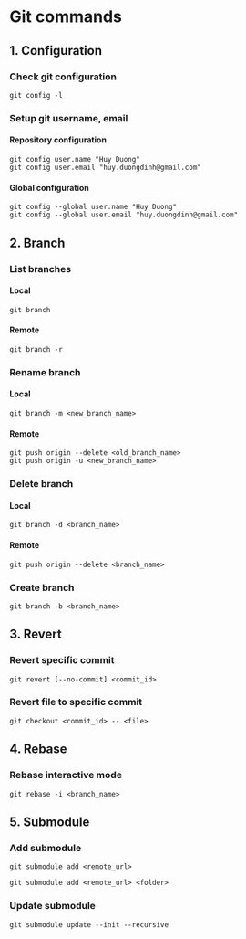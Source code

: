 # Git commands

## 1. Configuration

### Check git configuration

```
git config -l
```

### Setup git username, email

#### Repository configuration

```
git config user.name "Huy Duong"
git config user.email "huy.duongdinh@gmail.com"
```

#### Global configuration

```
git config --global user.name "Huy Duong"
git config --global user.email "huy.duongdinh@gmail.com"
```

## 2. Branch

### List branches

#### Local

```
git branch
```

#### Remote

```
git branch -r
```

### Rename branch

#### Local

```
git branch -m <new_branch_name>
```

#### Remote

```
git push origin --delete <old_branch_name>
git push origin -u <new_branch_name>
```

### Delete branch

#### Local

```
git branch -d <branch_name>
```

#### Remote

```
git push origin --delete <branch_name>
```

### Create branch

```
git branch -b <branch_name>
```

## 3. Revert

### Revert specific commit

```
git revert [--no-commit] <commit_id>
```

### Revert file to specific commit

```
git checkout <commit_id> -- <file>
```

## 4. Rebase

### Rebase interactive mode

```
git rebase -i <branch_name>
```

## 5. Submodule

### Add submodule

```
git submodule add <remote_url>

git submodule add <remote_url> <folder>
```

### Update submodule

```
git submodule update --init --recursive
```
